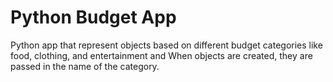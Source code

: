 # Python Budget App

Python app that represent objects based on different budget categories like food, clothing, and entertainment and When objects are created, they are passed in the name of the category.
